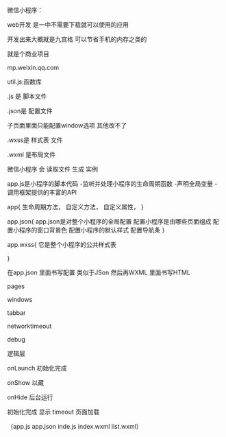 微信小程序：

web开发   是一中不需要下载就可以使用的应用

开发出来大概就是九宫格    可以节省手机的内存之类的

就是个商业项目

mp.weixin.qq.com




util.js:函数库


.js 是 脚本文件

.json是  配置文件

子页面里面只能配置window选项  其他改不了

.wxss是 样式表  文件

.wxml 是布局文件

微信小程序 会 读取文件 生成 实例

app.js是小程序的脚本代码
-监听并处理小程序的生命周期函数
-声明全局变量
-调用框架提供的丰富的API

app{
	生命周期方法，
	自定义方法，
	自定义属性，
}

app.json{
	app.json是对整个小程序的全局配置
	配置小程序是由哪些页面组成
	配置小程序的窗口背景色
	配置小程序的默认样式
	配置导航条
}


app.wxss{
	它是整个小程序的公共样式表

}


在app.json 里面书写配置 类似于JSon 然后再WXML 里面书写HTML


pages

windows

tabbar

networktimeout

debug

逻辑层

onLaunch   初始化完成

onShow    以藏

onHide    后台运行


初始化完成
显示
timeout
页面加载




（app.js app.json inde.js  index.wxml  list.wxml）